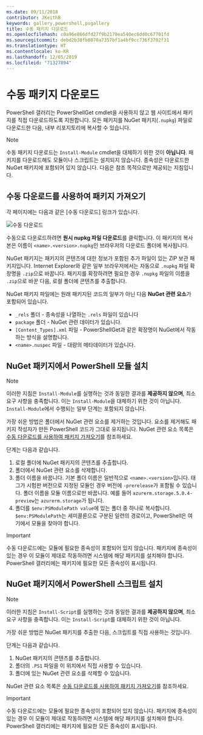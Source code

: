 ```yaml
---
ms.date: 09/11/2018
contributor: JKeithB
keywords: gallery,powershell,psgallery
title: 수동 패키지 다운로드
ms.openlocfilehash: c0a96e866dfd27f9b2170ea540ec6dd0c67701fd
ms.sourcegitcommit: debd2b38fb8070a7357bf1a4bf9cc736f3702f31
ms.translationtype: HT
ms.contentlocale: ko-KR
ms.lasthandoff: 12/05/2019
ms.locfileid: "71327894"
---
```

# <a name="manual-package-download"></a>수동 패키지 다운로드

PowerShell 갤러리는 PowerShellGet cmdlet을 사용하지 않고 웹 사이트에서 패키지를 직접 다운로드하도록 지원합니다. 모든 패키지를 NuGet 패키지(`.nupkg`) 파일로 다운로드한 다음, 내부 리포지토리에 복사할 수 있습니다.

> [!NOTE]
> 수동 패키지 다운로드는 `Install-Module` cmdlet을 대체하기 위한 것이 **아닙니다**.
> 패키지를 다운로드해도 모듈이나 스크립트는 설치되지 않습니다. 종속성은 다운로드한 NuGet 패키지에 포함되어 있지 않습니다. 다음은 참조 목적으로만 제공되는 지침입니다.

## <a name="using-manual-download-to-acquire-a-package"></a>수동 다운로드를 사용하여 패키지 가져오기

각 페이지에는 다음과 같은 [수동 다운로드] 링크가 있습니다.

![수동 다운로드](../../Images/packagedisplaypagewithpseditions.png)

수동으로 다운로드하려면 **원시 nupkg 파일 다운로드**를 클릭합니다. 이 패키지의 복사본은 이름이 `<name>.<version>.nupkg`인 브라우저의 다운로드 폴더에 복사됩니다.

NuGet 패키지는 패키지의 콘텐츠에 대한 정보가 포함된 추가 파일이 있는 ZIP 보관 패키지입니다. Internet Explorer와 같은 일부 브라우저에서는 자동으로 `.nupkg` 파일 확장명을 `.zip`으로 바꿉니다. 패키지를 확장하려면 필요한 경우 `.nupkg` 파일의 이름을 `.zip`으로 바꾼 다음, 로컬 폴더에 콘텐츠를 추출합니다.

NuGet 패키지 파일에는 원래 패키지된 코드의 일부가 아닌 다음 **NuGet 관련 요소**가 포함되어 있습니다.

- `_rels` 폴더 - 종속성을 나열하는 `.rels` 파일이 있습니다
- `package` 폴더 - NuGet 관련 데이터가 있습니다.
- `[Content_Types].xml` 파일 - PowerShellGet과 같은 확장명이 NuGet에서 작동하는 방식을 설명합니다.
- `<name>.nuspec` 파일 - 대량의 메타데이터가 있습니다.

## <a name="installing-powershell-modules-from-a-nuget-package"></a>NuGet 패키지에서 PowerShell 모듈 설치

> [!NOTE]
> 이러한 지침은 `Install-Module`를 실행하는 것과 동일한 결과를 **제공하지 않으며**, 최소 요구 사항을 충족합니다. 이는 `Install-Module`을 대체하기 위한 것이 아닙니다.
> `Install-Module`에서 수행되는 일부 단계는 포함되지 않습니다.

가장 쉬운 방법은 폴더에서 NuGet 관련 요소를 제거하는 것입니다. 요소를 제거해도 패키지 작성자가 만든 PowerShell 코드가 그대로 유지됩니다.
NuGet 관련 요소 목록은 [수동 다운로드를 사용하여 패키지 가져오기](#using-manual-download-to-acquire-a-package)를 참조하세요.

단계는 다음과 같습니다.

1. 로컬 폴더에 NuGet 패키지의 콘텐츠를 추출합니다.
2. 폴더에서 NuGet 관련 요소를 삭제합니다.
3. 폴더 이름을 바꿉니다. 기본 폴더 이름은 일반적으로 `<name>.<version>`입니다. 태그가 시험판 버전으로 지정된 모듈인 경우 버전에 `-prerelease`가 포함될 수 있습니다. 폴더 이름을 모듈 이름으로만 바꿉니다. 예를 들어 `azurerm.storage.5.0.4-preview`는 `azurerm.storage`가 됩니다.
4. 폴더를 `$env:PSModulePath value`에 있는 폴더 중 하나로 복사합니다. `$env:PSModulePath`는 세미콜론으로 구분된 일련의 경로이고, PowerShell은 여기에서 모듈을 찾아야 합니다.

> [!IMPORTANT]
> 수동 다운로드에는 모듈에 필요한 종속성이 포함되어 있지 않습니다. 패키지에 종속성이 있는 경우 이 모듈이 제대로 작동하려면 시스템에 해당 패키지를 설치해야 합니다. PowerShell 갤러리에는 패키지에 필요한 모든 종속성이 표시됩니다.

## <a name="installing-powershell-scripts-from-a-nuget-package"></a>NuGet 패키지에서 PowerShell 스크립트 설치

> [!NOTE]
> 이러한 지침은 `Install-Script`를 실행하는 것과 동일한 결과를 **제공하지 않으며**, 최소 요구 사항을 충족합니다. 이는 `Install-Script`를 대체하기 위한 것이 아닙니다.

가장 쉬운 방법은 NuGet 패키지를 추출한 다음, 스크립트를 직접 사용하는 것입니다.

단계는 다음과 같습니다.

1. NuGet 패키지의 콘텐츠를 추출합니다.
2. 폴더의 `.PS1` 파일을 이 위치에서 직접 사용할 수 있습니다.
3. 폴더에 있는 NuGet 관련 요소를 삭제할 수 있습니다.

NuGet 관련 요소 목록은 [수동 다운로드를 사용하여 패키지 가져오기](#using-manual-download-to-acquire-a-package)를 참조하세요.

> [!IMPORTANT]
> 수동 다운로드에는 모듈에 필요한 종속성이 포함되어 있지 않습니다. 패키지에 종속성이 있는 경우 이 모듈이 제대로 작동하려면 시스템에 해당 패키지를 설치해야 합니다. PowerShell 갤러리에는 패키지에 필요한 모든 종속성이 표시됩니다.
